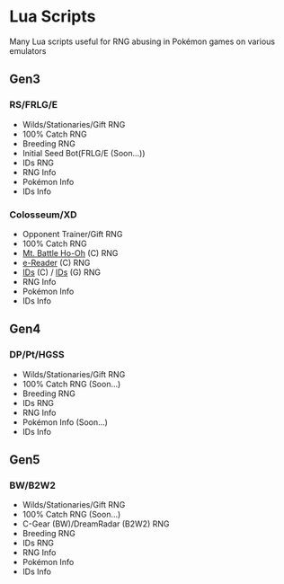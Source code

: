 # Lua Scripts
Many Lua scripts useful for RNG abusing in Pokémon games on various emulators

## Gen3
### RS/FRLG/E
- Wilds/Stationaries/Gift RNG
- 100% Catch RNG
- Breeding RNG
- Initial Seed Bot(FRLG/E (Soon...))
- IDs RNG
- RNG Info
- Pokémon Info
- IDs Info
### Colosseum/XD
- Opponent Trainer/Gift RNG
- 100% Catch RNG
- [Mt. Battle Ho-Oh](https://devonstudios.it/2021/05/22/colosseum-mt-battle-ho-oh/) (C) RNG
- [e-Reader](https://devonstudios.it/2021/04/29/colosseum-e-reader-shadows/) (C) RNG
- [IDs](https://devonstudios.it/2021/03/17/colosseum-ids/) (C) / [IDs](https://devonstudios.it/2021/05/30/xd-ids/) (G) RNG
- RNG Info
- Pokémon Info
- IDs Info

## Gen4
### DP/Pt/HGSS
- Wilds/Stationaries/Gift RNG
- 100% Catch RNG (Soon...)
- Breeding RNG
- IDs RNG
- RNG Info
- Pokémon Info (Soon...)
- IDs Info

## Gen5
### BW/B2W2
- Wilds/Stationaries/Gift RNG
- 100% Catch RNG (Soon...)
- C-Gear (BW)/DreamRadar (B2W2) RNG
- Breeding RNG
- IDs RNG
- RNG Info
- Pokémon Info
- IDs Info
